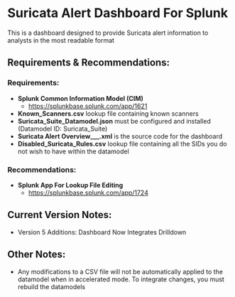 # Suricata Alert Dashboard For Splunk
This is a dashboard designed to provide Suricata alert information to analysts in the most readable format

## Requirements & Recommendations:
### Requirements:
- **Splunk Common Information Model (CIM)**
  - https://splunkbase.splunk.com/app/1621
- **Known_Scanners.csv** lookup file containing known scanners
- **Suricata_Suite_Datamodel.json** must be configured and installed (Datamodel ID: Suricata_Suite)
- **Suricata Alert Overview___.xml** is the source code for the dashboard
- **Disabled_Suricata_Rules.csv** lookup file containing all the SIDs you do not wish to have within the datamodel
### Recommendations: 
- **Splunk App For Lookup File Editing**
  - https://splunkbase.splunk.com/app/1724

## Current Version Notes:
- Version 5 Additions: Dashboard Now Integrates Drilldown

## Other Notes:
- Any modifications to a CSV file will not be automatically applied to the datamodel when in accelerated mode. To integrate changes, you must rebuild the datamodels

